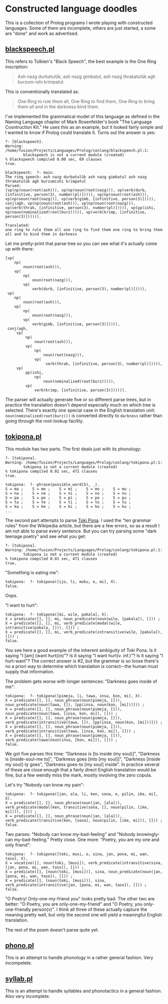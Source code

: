 # Constructed language doodles

This is a collection of Prolog programs I wrote playing with
constructed languages. Some of them are incomplete, others are just
started, a some are "done" and work as advertised.

## [blackspeech.pl]()

This refers to Tolkien's "Black Speech", the best example is the One Ring inscription:

> Ash nazg durbatulûk, ash nazg gimbatul,
> ash nazg thrakatulûk agh burzum-ishi krimpatul. 

This is conventionally translated as:

> One Ring to rule them all, One Ring to find them,
> One Ring to bring them all and in the darkness bind them. 

I've implemented the grammatical model of this language as defined in
the Naming Language chapter of Mark Rosenfelder's book "The Language
Cosntruction Kit." He uses this as an example, but it looked fairly
simple and I wanted to know if Prolog could translate it. Turns out
the answer is yes:

    ?- [blackspeech].
    Warning: /home/fusion/Projects/Languages/Prolog/conlang/blackspeech.pl:1:
            blackspeech is not a current module (created)
    % blackspeech compiled 0.00 sec, 69 clauses
    true.
    
    blackspeech:  ?- main.
    The ring speech: ash nazg durbatulûk ash nazg gimbatul ash nazg thrakatulûk agh burzumishi krimpatul
    Parsed:
    [vp(np(noun(root(ash))), vp(np(noun(root(nazg))), vp(verb(durb, [infinitive, person(3), number(pl)])))), vp(np(noun(root(ash))), vp(np(noun(root(nazg))), vp(verb(gimb, [infinitive, person(3)])))), conj(agh, vp(np(noun(root(ash))), vp(np(noun(root(nazg))), vp(verb(thrak, [infinitive, person(3), number(pl)])))), vp(pp(ishi, np(noun(nominalized(root(burz))))), vp(verb(krimp, [infinitive, person(3)]))))].
    
    Translated:
    one ring to rule them all one ring to find them one ring to bring them all and to bind them in darkness

Let me pretty-print that parse tree so you can see what it's actually come up with there:

    [vp(
        np(
            noun(root(ash))), 
        vp(
            np(
                noun(root(nazg))), 
            vp(
                verb(durb, [infinitive, person(3), number(pl)])))), 
     vp(
        np(
            noun(root(ash))), 
        vp(
            np(
                noun(root(nazg))), 
            vp(
                verb(gimb, [infinitive, person(3)])))), 
     conj(agh, 
         vp(
             np(
                 noun(root(ash))), 
             vp(
                 np(
                     noun(root(nazg))), 
                 vp(
                      verb(thrak, [infinitive, person(3), number(pl)])))), 
         vp(
             pp(ishi, 
                 np(
                     noun(nominalized(root(burz))))), 
             vp(
                 verb(krimp, [infinitive, person(3)]))))].

The parser will actually generate five or so different parse trees,
but in practice the translation doesn't depend especially much on
which tree is selected. There's exactly one special case in the
English translation unit: `noun(nominalized(root(burz)))` is converted
directly to `darkness` rather than going through the root-lookup
facility.

## [tokipona.pl]()

This module has two parts. The first deals just with its phonology:

    ?- [tokipona].
    Warning: /home/fusion/Projects/Languages/Prolog/conlang/tokipona.pl:1:
            tokipona is not a current module (created)
    % tokipona compiled 0.01 sec, 471 clauses
    true.

    tokipona:  ?- phrase(possible_word(S), _).
    S = ma ;    S = me ;    S = mi ;    S = mo ;    S = mu ;
    S = na ;    S = ne ;    S = ni ;    S = no ;    S = nu ;
    S = pa ;    S = pe ;    S = pi ;    S = po ;    S = pu ;
    S = ta ;    S = te ;    S = ti ;    S = to ;    S = tu ;
    S = ka ;    S = ke ;    S = ki ;    S = ko ;    S = ku ;
    ...

The second part attempts to parse [Toki
Pona](http://en.wikipedia.org/wiki/Toki_Pona). I used the "ten grammar
rules" from the Wikipedia article, but there are a few errors, so as a
result I am not able to parse every sentence. But you can try parsing
some "dark teenage poetry" and see what you get:

    ?- [tokipona].
    Warning: /home/fusion/Projects/Languages/Prolog/conlang/tokipona.pl:1:
            tokipona is not a current module (created)
    % tokipona compiled 0.01 sec, 471 clauses
    true.

"Something is eating me":
    
    tokipona:  ?- tokipona([ijo, li, moku, e, mi], X).
    false.

Oops.

"I want to hurt":
    
    tokipona:  ?- tokipona([mi, wile, pakala], X).
    X = predicate([], [], mi, noun_predicate(noun(wile, [pakala]), [])) ;
    X = predicate([], [], mi, verb_predicate(modal(wile, intransitive(pakala, [])), [])) ;
    X = predicate([], [], mi, verb_predicate(intransitive(wile, [pakala]), [])) ;
    false.

You see here a good example of the inherent ambiguity of Toki Pona. Is
it saying "I [am] (want hurt)(n)"? Is it saying "I want
hurt(v. inf.)"? Is it saying "I hurt-want"? The correct answer is #2,
but the grammar is so loose there's no a priori way to determine which
translation is correct--the human must supply that information.

The problem gets worse with longer sentences: "Darkness goes inside of me":

    tokipona:  ?- tokipona([pimeja, li, tawa, insa, kon, mi], X).
    X = predicate([], [], noun_phrase(noun(pimeja, [])), noun_predicate(noun(tawa, []), [pp(insa, noun(kon, [mi]))])) ;
    X = predicate([], [], noun_phrase(noun(pimeja, [])), noun_predicate(noun(tawa, [insa, kon, mi]), [])) ;
    X = predicate([], [], noun_phrase(noun(pimeja, [])), verb_predicate(intransitive(tawa, []), [pp(insa, noun(kon, [mi]))])) ;
    X = predicate([], [], noun_phrase(noun(pimeja, [])), verb_predicate(intransitive(tawa, [insa, kon, mi]), [])) ;
    X = predicate([], [], noun_phrase(noun(pimeja, [])), verb_predicate(tawa(noun(insa, [kon, mi])), [])) ;
    false.

We got five parses this time: "Darkness is [to inside (my soul)]",
"Darkness is [inside-soul-me to]", "Darkness goes [into [my soul]]",
"Darkness [inside my soul]-ly goes", "Darkness goes-to [my soul]
inside". In practice several of these are close enough that a fairly
direct English translation would be fine, but a few weirdly miss the
mark, mostly involving the zero copula.

Let's try "Nobody can know my pain":

    tokipona:  ?- tokipona([jan, ala, li, ken, sona, e, pilin, ike, mi], X).
    X = predicate([], [], noun_phrase(noun(jan, [ala])), verb_predicate(modal(ken, transitive(sona, [], noun(pilin, [ike, mi]))), [])) ;
    X = predicate([], [], noun_phrase(noun(jan, [ala])), verb_predicate(transitive(ken, [sona], noun(pilin, [ike, mi])), [])) ;
    false.

Two parses: "Nobody can know my-bad-feeling" and "Nobody knowingly-can
my-bad-feeling." Pretty close. One more: "Poetry, you are my one and
only friend":
    
    tokipona:  ?- tokipona([toki, musi, o, sina, jan, pona, mi, wan, taso], X).
    X = vocative([], noun(toki, [musi]), verb_predicate(intransitive(sina, [jan, pona, mi, wan, taso]), [])) ;
    X = predicate([], [noun(toki, [musi])], sina, noun_predicate(noun(jan, [pona, mi, wan, taso]), [])) ;
    X = predicate([], [noun(toki, [musi])], sina, verb_predicate(intransitive(jan, [pona, mi, wan, taso]), [])) ;
    false.

"O Poetry! Only-one-my-friend you" looks pretty bad. The other two are
better: "O Poetry, you are only-one-my-friend" and "O Poetry, you
only-one-friendly person(v)". I think all three of these actually
capture the meaning pretty well, but only the second one will yield a
meaningful English translation.

The rest of the poem doesn't parse quite yet.

## [phono.pl]()

This is an attempt to handle phonology in a rather general fashion. Very incompelete.

## [syllab.pl]()

This is an attempt to handle syllables and phonotactics in a general fashion. Also very incomplete.
